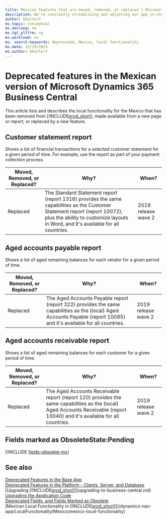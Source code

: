 ```yaml
---
title: Mexican features that are moved, removed, or replaced | Microsoft Docs
description: We're constantly streamlining and adjusting our app in-step with market developments. Read about the features for Mexico that we have moved, removed, or replaced.
author: bholtorf
ms.topic: conceptual
ms.devlang: na
ms.tgt_pltfrm: na
ms.workload: na
ms. search.keywords: deprecated, Mexico, local functionality
ms.date: 12/19/2023
ms.author: bholtorf
---
```


# Deprecated features in the Mexican version of Microsoft Dynamics 365 Business Central
This article lists and describes the local functionality for the Mexico that has been removed from [!INCLUDE[prod_short](../developer/includes/prod_short.md)], made available from a new page or report, or replaced by a new feature.

## Customer statement report
Shows a list of financial transactions for a selected customer statement for a given period of time. For example, use the report as part of your payment collection process.

|Moved, Removed, or Replaced?|Why?| When?|
|----|----|----|
|Replaced| The Standard Statement report (report 1316) provides the same capabilities as the Customer Statement report (report 10072), plus the ability to customize layouts in Word, and it's available for all countries. | 2019 release wave 2 |

## Aged accounts payable report
Shows a list of aged remaining balances for each vendor for a given period of time. 

|Moved, Removed, or Replaced?|Why?| When?|
|----|----|----|
|Replaced| The Aged Accounts Payable report (report 322) provides the same capabilities as the (local) Aged Accounts Payable (report 10085) and it's available for all countries. | 2019 release wave 2 |

## Aged accounts receivable report
Shows a list of aged remaining balances for each customer for a given period of time. 

|Moved, Removed, or Replaced?|Why?| When?|
|----|----|----|
|Replaced| The Aged Accounts Receivable report (report 120) provides the same capabilities as the (local) Aged Accounts Receivable (report 10040) and it's available for all countries. | 2019 release wave 2 |

## Fields marked as ObsoleteState:Pending

[!INCLUDE [fields-obsolete-mx](../includes/fields-obsolete-mx.md)]

## See also

[Deprecated Features in the Base App](deprecated-features-w1.md)  
[Deprecated Features in the Platform - Clients, Server, and Database](deprecated-features-platform.md)  
[Upgrading [!INCLUDE[prod_short](../developer/includes/prod_short.md)]](upgrading-to-business-central.md)  
[Upgrading the Application Code](upgrading-the-application-code.md)  
[Deprecated Fields, and Fields Marked as Obsolete](deprecated-fields.md)  
[Mexican Local Functionality in [!INCLUDE[prod_short](../developer/includes/prod_short.md)]](/dynamics-nav-app/LocalFunctionality/Mexico/mexico-local-functionality)  
